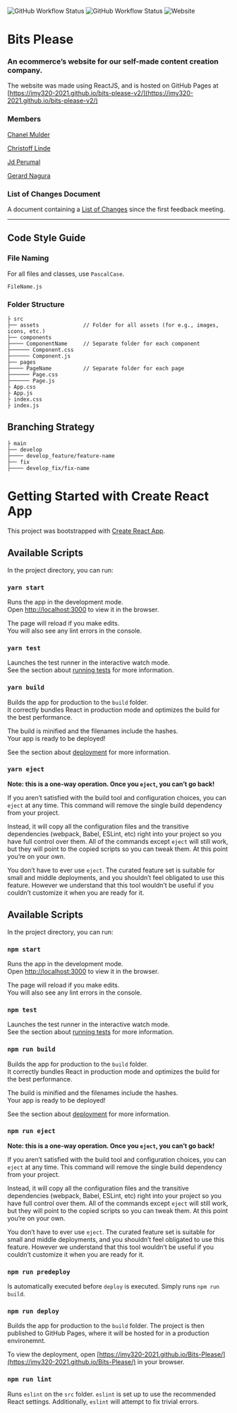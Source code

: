 ![GitHub Workflow Status](https://img.shields.io/github/workflow/status/IMY320-2021/bits-please-v2/CodeQL?label=CodeQL&style=for-the-badge) ![GitHub Workflow Status](https://img.shields.io/github/workflow/status/IMY320-2021/bits-please-v2/Node.js%20CI?label=Node.js%20CI&style=for-the-badge)
![Website](https://img.shields.io/website?down_color=red&down_message=offline&style=for-the-badge&up_message=online&url=https%3A%2F%2Fimy320-2021.github.io%2Fbits-please-v2%2F)

# Bits Please

### An ecommerce’s website for our self-made content creation company.

The website was made using ReactJS, and is hosted on GitHub Pages at [https://imy320-2021.github.io/bits-please-v2/](https://imy320-2021.github.io/bits-please-v2/)

### Members

[Chanel Mulder](https://github.com/ChanelMulder)

[Christoff Linde](https://github.com/christoff-linde)

[Jd Perumal](https://github.com/JdPerumal)

[Gerard Nagura](https://github.com/MaverickGDN0403)

### List of Changes Document

A document containing a [List of Changes](https://github.com/IMY320-2021/bits-please-v2/blob/main/CHANGES.md) since the first feedback meeting.

---

## Code Style Guide

### File Naming
For all files and classes, use `PascalCase`.
```
FileName.js
```

### Folder Structure
```
├ src
├── assets              // Folder for all assets (for e.g., images, icons, etc.)
├── components
├──── ComponentName     // Separate folder for each component
├────── Component.css
├────── Component.js
├── pages
├──── PageName          // Separate folder for each page
├────── Page.css
├────── Page.js
├ App.css
├ App.js
├ index.css
├ index.js
```

## Branching Strategy

```
├ main
├── develop
├──── develop_feature/feature-name
├── fix
├──── develop_fix/fix-name
```

# Getting Started with Create React App

This project was bootstrapped with [Create React App](https://github.com/facebook/create-react-app).

## Available Scripts

In the project directory, you can run:

### `yarn start`

Runs the app in the development mode.\
Open [http://localhost:3000](http://localhost:3000) to view it in the browser.

The page will reload if you make edits.\
You will also see any lint errors in the console.

### `yarn test`

Launches the test runner in the interactive watch mode.\
See the section about [running tests](https://facebook.github.io/create-react-app/docs/running-tests) for more information.

### `yarn build`

Builds the app for production to the `build` folder.\
It correctly bundles React in production mode and optimizes the build for the best performance.

The build is minified and the filenames include the hashes.\
Your app is ready to be deployed!

See the section about [deployment](https://facebook.github.io/create-react-app/docs/deployment) for more information.

### `yarn eject`

**Note: this is a one-way operation. Once you `eject`, you can’t go back!**

If you aren’t satisfied with the build tool and configuration choices, you can `eject` at any time. This command will remove the single build dependency from your project.

Instead, it will copy all the configuration files and the transitive dependencies (webpack, Babel, ESLint, etc) right into your project so you have full control over them. All of the commands except `eject` will still work, but they will point to the copied scripts so you can tweak them. At this point you’re on your own.

You don’t have to ever use `eject`. The curated feature set is suitable for small and middle deployments, and you shouldn’t feel obligated to use this feature. However we understand that this tool wouldn’t be useful if you couldn’t customize it when you are ready for it.

## Available Scripts

In the project directory, you can run:

### `npm start`

Runs the app in the development mode.\
Open [http://localhost:3000](http://localhost:3000) to view it in the browser.

The page will reload if you make edits.\
You will also see any lint errors in the console.

### `npm test`

Launches the test runner in the interactive watch mode.\
See the section about [running tests](https://facebook.github.io/create-react-app/docs/running-tests) for more information.

### `npm run build`

Builds the app for production to the `build` folder.\
It correctly bundles React in production mode and optimizes the build for the best performance.

The build is minified and the filenames include the hashes.\
Your app is ready to be deployed!

See the section about [deployment](https://facebook.github.io/create-react-app/docs/deployment) for more information.

### `npm run eject`

**Note: this is a one-way operation. Once you `eject`, you can’t go back!**

If you aren’t satisfied with the build tool and configuration choices, you can `eject` at any time. This command will remove the single build dependency from your project.

Instead, it will copy all the configuration files and the transitive dependencies (webpack, Babel, ESLint, etc) right into your project so you have full control over them. All of the commands except `eject` will still work, but they will point to the copied scripts so you can tweak them. At this point you’re on your own.

You don’t have to ever use `eject`. The curated feature set is suitable for small and middle deployments, and you shouldn’t feel obligated to use this feature. However we understand that this tool wouldn’t be useful if you couldn’t customize it when you are ready for it.

### `npm run predeploy`

Is automatically executed before `deploy` is executed.
Simply runs `npm run build`.

### `npm run deploy`

Builds the app for production to the `build` folder.
The project is then published to GitHub Pages, where it will be hosted for in a production environemnt.

To view the deployment, open [https://imy320-2021.github.io/Bits-Please/](https://imy320-2021.github.io/Bits-Please/) in your browser.

### `npm run lint`

Runs `eslint` on the `src` folder. `eslint` is set up to use the recommended React settings.
Additionally, `eslint` will attempt to fix trivial errors.

